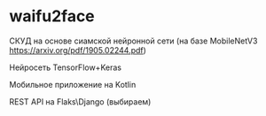 # waifu2face

СКУД на основе сиамской нейронной сети (на базе MobileNetV3 https://arxiv.org/pdf/1905.02244.pdf)

Нейросеть TensorFlow+Keras

Мобильное приложение на Kotlin

REST API на Flaks\Django (выбираем)

